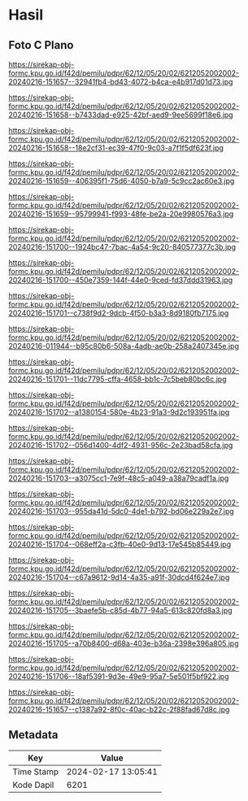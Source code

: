 # Hasil

## Foto C Plano

https://sirekap-obj-formc.kpu.go.id/f42d/pemilu/pdpr/62/12/05/20/02/6212052002002-20240216-151657--32941fb4-bd43-4072-b4ca-e4b917d01d73.jpg

https://sirekap-obj-formc.kpu.go.id/f42d/pemilu/pdpr/62/12/05/20/02/6212052002002-20240216-151658--b7433dad-e925-42bf-aed9-9ee5699f18e6.jpg

https://sirekap-obj-formc.kpu.go.id/f42d/pemilu/pdpr/62/12/05/20/02/6212052002002-20240216-151658--18e2cf31-ec39-47f0-9c03-a7f1f5df623f.jpg

https://sirekap-obj-formc.kpu.go.id/f42d/pemilu/pdpr/62/12/05/20/02/6212052002002-20240216-151659--406395f1-75d6-4050-b7a9-5c9cc2ac60e3.jpg

https://sirekap-obj-formc.kpu.go.id/f42d/pemilu/pdpr/62/12/05/20/02/6212052002002-20240216-151659--95799941-f993-48fe-be2a-20e9980576a3.jpg

https://sirekap-obj-formc.kpu.go.id/f42d/pemilu/pdpr/62/12/05/20/02/6212052002002-20240216-151700--1924bc47-7bac-4a54-9c20-840577377c3b.jpg

https://sirekap-obj-formc.kpu.go.id/f42d/pemilu/pdpr/62/12/05/20/02/6212052002002-20240216-151700--450e7359-144f-44e0-9ced-fd37ddd31963.jpg

https://sirekap-obj-formc.kpu.go.id/f42d/pemilu/pdpr/62/12/05/20/02/6212052002002-20240216-151701--c738f9d2-9dcb-4f50-b3a3-8d9180fb7175.jpg

https://sirekap-obj-formc.kpu.go.id/f42d/pemilu/pdpr/62/12/05/20/02/6212052002002-20240216-011944--b95c80b6-508a-4adb-ae0b-258a2407345e.jpg

https://sirekap-obj-formc.kpu.go.id/f42d/pemilu/pdpr/62/12/05/20/02/6212052002002-20240216-151701--11dc7795-cffa-4658-bb1c-7c5beb80bc6c.jpg

https://sirekap-obj-formc.kpu.go.id/f42d/pemilu/pdpr/62/12/05/20/02/6212052002002-20240216-151702--a1380154-580e-4b23-91a3-9d2c193951fa.jpg

https://sirekap-obj-formc.kpu.go.id/f42d/pemilu/pdpr/62/12/05/20/02/6212052002002-20240216-151702--056d1400-4df2-4931-956c-2e23bad58cfa.jpg

https://sirekap-obj-formc.kpu.go.id/f42d/pemilu/pdpr/62/12/05/20/02/6212052002002-20240216-151703--a3075cc1-7e9f-48c5-a049-a38a79cadf1a.jpg

https://sirekap-obj-formc.kpu.go.id/f42d/pemilu/pdpr/62/12/05/20/02/6212052002002-20240216-151703--955da41d-5dc0-4de1-b792-bd06e229a2e7.jpg

https://sirekap-obj-formc.kpu.go.id/f42d/pemilu/pdpr/62/12/05/20/02/6212052002002-20240216-151704--068eff2a-c3fb-40e0-9d13-17e545b85449.jpg

https://sirekap-obj-formc.kpu.go.id/f42d/pemilu/pdpr/62/12/05/20/02/6212052002002-20240216-151704--c67a9612-9d14-4a35-a91f-30dcd4f624e7.jpg

https://sirekap-obj-formc.kpu.go.id/f42d/pemilu/pdpr/62/12/05/20/02/6212052002002-20240216-151705--3baefe5b-c85d-4b77-94a5-613c820fd8a3.jpg

https://sirekap-obj-formc.kpu.go.id/f42d/pemilu/pdpr/62/12/05/20/02/6212052002002-20240216-151705--a70b8400-d68a-403e-b36a-2398e396a805.jpg

https://sirekap-obj-formc.kpu.go.id/f42d/pemilu/pdpr/62/12/05/20/02/6212052002002-20240216-151706--18af5391-9d3e-49e9-95a7-5e501f5bf922.jpg

https://sirekap-obj-formc.kpu.go.id/f42d/pemilu/pdpr/62/12/05/20/02/6212052002002-20240216-151657--c1387a92-8f0c-40ac-b22c-2f88fad67d8c.jpg


## Metadata

| Key        | Value               |
| ---------- | ------------------- |
| Time Stamp | 2024-02-17 13:05:41 |
| Kode Dapil | 6201                |



